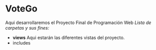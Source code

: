 # VoteGo
Aqui desarrollaremos el Proyecto Final de Programación Web
*Lista de carpetas y sus fines:*
* **views**
Aqui estarán las diferentes vistas del proyecto.
* includes

